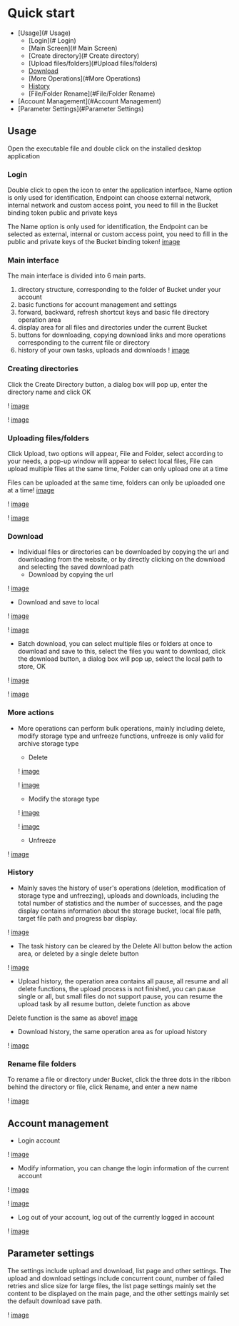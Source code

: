 # Quick start

- [Usage](# Usage)
  - [Login](# Login)
  - [Main Screen](# Main Screen)
  - [Create directory](# Create directory)
  - [Upload files/folders](#Upload files/folders)
  - [Download](#Download)
  - [More Operations](#More Operations)
  - [History](#History)
  - [File/Folder Rename](#File/Folder Rename)
- [Account Management](#Account Management)
- [Parameter Settings](#Parameter Settings)


## Usage

Open the executable file and double click on the installed desktop application

### Login

Double click to open the icon to enter the application interface, Name option is only used for identification, Endpoint can choose external network, internal network and custom access point, you need to fill in the Bucket binding token public and private keys

The Name option is only used for identification, the Endpoint can be selected as external, internal or custom access point, you need to fill in the public and private keys of the Bucket binding token! [image](/images/us3Browser/login.png)

### Main interface

The main interface is divided into 6 main parts.
  1. directory structure, corresponding to the folder of Bucket under your account
  2. basic functions for account management and settings
  3. forward, backward, refresh shortcut keys and basic file directory operation area
  4. display area for all files and directories under the current Bucket
  5. buttons for downloading, copying download links and more operations corresponding to the current file or directory
  6. history of your own tasks, uploads and downloads
! [image](/images/us3Browser/main.jpg)

### Creating directories

Click the Create Directory button, a dialog box will pop up, enter the directory name and click OK

! [image](/images/us3Browser/createdir.jpg)

! [image](/images/us3Browser/directory.jpg)

### Uploading files/folders

Click Upload, two options will appear, File and Folder, select according to your needs, a pop-up window will appear to select local files, File can upload multiple files at the same time, Folder can only upload one at a time

Files can be uploaded at the same time, folders can only be uploaded one at a time! [image](/images/us3Browser/upload.jpg)

! [image](/images/us3Browser/upload1.jpg)

! [image](/images/us3Browser/upload2.jpg)

### Download

* Individual files or directories can be downloaded by copying the url and downloading from the website, or by directly clicking on the download and selecting the saved download path
  - Download by copying the url

! [image](/images/us3Browser/downloadurl.jpg)
  - Download and save to local

! [image](/images/us3Browser/download1.jpg)

! [image](/images/us3Browser/download2.jpg)
* Batch download, you can select multiple files or folders at once to download and save to this, select the files you want to download, click the download button, a dialog box will pop up, select the local path to store, OK

! [image](/images/us3Browser/batchdownload.png)

! [image](/images/us3Browser/batchdownload1.png)

### More actions

* More operations can perform bulk operations, mainly including delete, modify storage type and unfreeze functions, unfreeze is only valid for archive storage type
  - Delete

  ! [image](/images/us3Browser/delete1.png)

  ! [image](/images/us3Browser/delete2.png)
  - Modify the storage type

  ! [image](/images/us3Browser/modifystoragetype1.png)

  ! [image](/images/us3Browser/modifystoragetype2.png)
  - Unfreeze

 ! [image](/images/us3Browser/thaw1.png)

### History

* Mainly saves the history of user's operations (deletion, modification of storage type and unfreezing), uploads and downloads, including the total number of statistics and the number of successes, and the page display contains information about the storage bucket, local file path, target file path and progress bar display.

! [image](/images/us3Browser/history.png)

  - The task history can be cleared by the Delete All button below the action area, or deleted by a single delete button

! [image](/images/us3Browser/tasks.png)

  - Upload history, the operation area contains all pause, all resume and all delete functions, the upload process is not finished, you can pause single or all, but small files do not support pause, you can resume the upload task by all resume button, delete function as above

Delete function is the same as above! [image](/images/us3Browser/upload.png)

  - Download history, the same operation area as for upload history

! [image](/images/us3Browser/download.png)

### Rename file folders

To rename a file or directory under Bucket, click the three dots in the ribbon behind the directory or file, click Rename, and enter a new name

! [image](/images/us3Browser/rename.png)

## Account management

* Login account

! [image](/images/us3Browser/accountlogin.png)
* Modify information, you can change the login information of the current account

! [image](/images/us3Browser/modifyaccount.png)

! [image](/images/us3Browser/modifyaccount2.png)
* Log out of your account, log out of the currently logged in account

! [image](/images/us3Browser/quitaccount.png)


## Parameter settings

The settings include upload and download, list page and other settings. The upload and download settings include concurrent count, number of failed retries and slice size for large files, the list page settings mainly set the content to be displayed on the main page, and the other settings mainly set the default download save path.

! [image](/images/us3Browser/setup.png)


